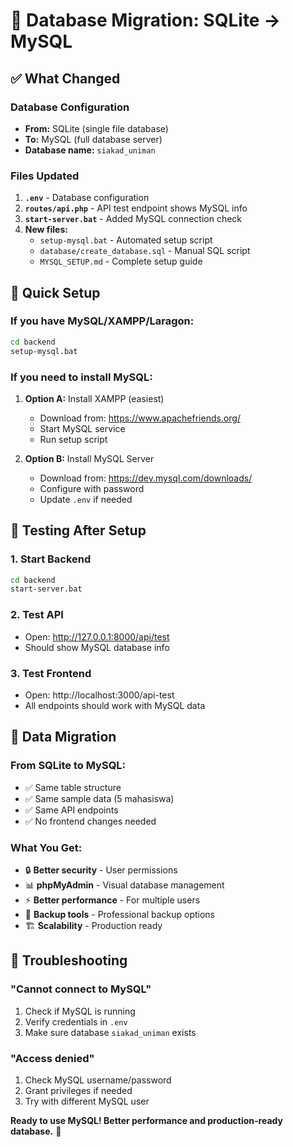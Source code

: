 # 🔄 Database Migration: SQLite → MySQL

## ✅ What Changed

### Database Configuration
- **From:** SQLite (single file database)
- **To:** MySQL (full database server)
- **Database name:** `siakad_uniman`

### Files Updated
1. **`.env`** - Database configuration
2. **`routes/api.php`** - API test endpoint shows MySQL info
3. **`start-server.bat`** - Added MySQL connection check
4. **New files:**
   - `setup-mysql.bat` - Automated setup script
   - `database/create_database.sql` - Manual SQL script
   - `MYSQL_SETUP.md` - Complete setup guide

## 🚀 Quick Setup

### If you have MySQL/XAMPP/Laragon:
```bash
cd backend
setup-mysql.bat
```

### If you need to install MySQL:
1. **Option A:** Install XAMPP (easiest)
   - Download from: https://www.apachefriends.org/
   - Start MySQL service
   - Run setup script

2. **Option B:** Install MySQL Server
   - Download from: https://dev.mysql.com/downloads/
   - Configure with password
   - Update `.env` if needed

## 🧪 Testing After Setup

### 1. Start Backend
```bash
cd backend
start-server.bat
```

### 2. Test API
- Open: http://127.0.0.1:8000/api/test
- Should show MySQL database info

### 3. Test Frontend
- Open: http://localhost:3000/api-test
- All endpoints should work with MySQL data

## 💾 Data Migration

### From SQLite to MySQL:
- ✅ Same table structure
- ✅ Same sample data (5 mahasiswa)
- ✅ Same API endpoints
- ✅ No frontend changes needed

### What You Get:
- 🔒 **Better security** - User permissions
- 📊 **phpMyAdmin** - Visual database management
- ⚡ **Better performance** - For multiple users
- 🔄 **Backup tools** - Professional backup options
- 🏗️ **Scalability** - Production ready

## 🔧 Troubleshooting

### "Cannot connect to MySQL"
1. Check if MySQL is running
2. Verify credentials in `.env`
3. Make sure database `siakad_uniman` exists

### "Access denied"
1. Check MySQL username/password
2. Grant privileges if needed
3. Try with different MySQL user

**Ready to use MySQL! Better performance and production-ready database.** 🎉
